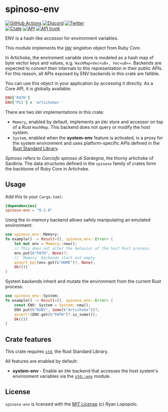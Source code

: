 # spinoso-env

[![GitHub Actions](https://github.com/artichoke/artichoke/workflows/CI/badge.svg)](https://github.com/artichoke/artichoke/actions)
[![Discord](https://img.shields.io/discord/607683947496734760)](https://discord.gg/QCe2tp2)
[![Twitter](https://img.shields.io/twitter/follow/artichokeruby?label=Follow&style=social)](https://twitter.com/artichokeruby)
<br>
[![Crate](https://img.shields.io/crates/v/spinoso-env.svg)](https://crates.io/crates/spinoso-env)
[![API](https://docs.rs/spinoso-env/badge.svg)](https://docs.rs/spinoso-env)
[![API trunk](https://img.shields.io/badge/docs-trunk-blue.svg)](https://artichoke.github.io/artichoke/spinoso_env/)

ENV is a hash-like accessor for environment variables.

This module implements the [`ENV`] singleton object from Ruby Core.

In Artichoke, the enviroment variable store is modeled as a hash map of byte
vector keys and values, e.g. `HashMap<Vec<u8>, Vec<u8>>`. Backends are expected
to convert their internals to this representation in their public APIs. For this
reason, all APIs exposed by ENV backends in this crate are fallible.

You can use this object in your application by accessing it directly. As a Core
API, it is globally available:

```ruby
ENV['PATH']
ENV['PS1'] = 'artichoke> '
```

There are two `ENV` implementations in this crate:

- `Memory`, enabled by default, implements an `ENV` store and accessor on top of
  a Rust `HashMap`. This backend does not query or modify the host system.
- `System`, enabled when the **system-env** feature is activated, is a proxy for
  the system environment and uses platform-specific APIs defined in the [Rust
  Standard Library].

_Spinoso_ refers to _Carciofo spinoso di Sardegna_, the thorny artichoke of
Sardinia. The data structures defined in the `spinoso` family of crates form the
backbone of Ruby Core in Artichoke.

## Usage

Add this to your `Cargo.toml`:

```toml
[dependencies]
spinoso-env = "0.2.0"
```

Using the in-memory backend allows safely manipulating an emulated environment:

```rust
use spinoso_env::Memory;
fn example() -> Result<(), spinoso_env::Error> {
    let mut env = Memory::new();
    // This does not alter the behavior of the host Rust process.
    env.put(b"PATH", None)?;
    // `Memory` backends start out empty.
    assert_eq!(env.get(b"HOME")?, None);
    Ok(())
}
```

System backends inherit and mutate the environment from the current Rust
process:

```rust
use spinoso_env::System;
fn example() -> Result<(), spinoso_env::Error> {
    const ENV: System = System::new();
    ENV.put(b"RUBY", Some(b"Artichoke"))?;
    assert!(ENV.get(b"PATH")?.is_some());
    Ok(())
}
```

## Crate features

This crate requires [`std`], the Rust Standard Library.

All features are enabled by default:

- **system-env** - Enable an `ENV` backend that accesses the host system's
  environment variables via the [`std::env`] module.

## License

`spinoso-env` is licensed with the [MIT License](LICENSE) (c) Ryan Lopopolo.

[`env`]: https://ruby-doc.org/core-2.6.3/ENV.html
[`hashmap`]: std::collections::HashMap
[rust standard library]: https://doc.rust-lang.org/std/
[`std`]: https://doc.rust-lang.org/std/
[`std::env`]: https://doc.rust-lang.org/std/env/index.html
